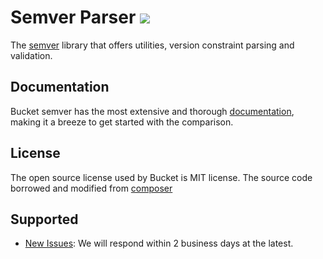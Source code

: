 # Semver Parser ![](https://github.com/getbucket/semver/workflows/bucket-semver/badge.svg)

The [semver](https://semver.org/) library that offers utilities, version constraint parsing and validation.

## Documentation

Bucket semver has the most extensive and thorough [documentation](https://github.com/getbucket/semver/wiki), making it a breeze to get started with the comparison.

## License

The open source license used by Bucket is MIT license.
The source code borrowed and modified from [composer](https://github.com/composer/semver)

## Supported

- [New Issues](https://github.com/getbucket/semver/issues): We will respond within 2 business days at the latest.


